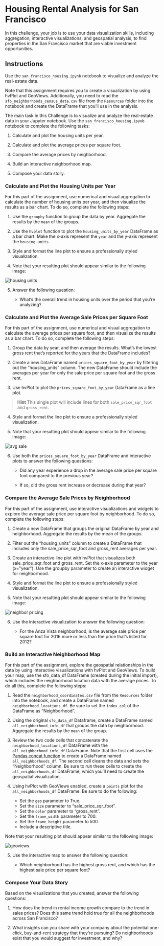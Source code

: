 # **Housing Rental Analysis for San Francisco**
In this challenge, your job is to use your data visualization skills, including aggregation, interactive visualizations, and geospatial analysis, to find properties in the San Francisco market that are viable investment opportunities.

## **Instructions**
Use the ```san_francisco_housing.ipynb``` notebook to visualize and analyze the real-estate data.

Note that this assignment requires you to create a visualization by using hvPlot and GeoViews. Additionally, you need to read the ```sfo_neighborhoods_census_data.csv``` file from the ```Resources``` folder into the notebook and create the DataFrame that you’ll use in the analysis.

The main task in this Challenge is to visualize and analyze the real-estate data in your Jupyter notebook. Use the ```san_francisco_housing.ipynb``` notebook to complete the following tasks:

1. Calculate and plot the housing units per year.

2. Calculate and plot the average prices per square foot.

3. Compare the average prices by neighborhood.

4. Build an interactive neighborhood map.

5. Compose your data story.

### Calculate and Plot the Housing Units per Year
For this part of the assignment, use numerical and visual aggregation to calculate the number of housing units per year, and then visualize the results as a bar chart. To do so, complete the following steps:

1. Use the ```groupby``` function to group the data by year. Aggregate the results by the ```mean``` of the groups.

2. Use the ```hvplot``` function to plot the ```housing_units_by_year``` DataFrame as a bar chart. Make the x-axis represent the ``year`` and the y-axis represent the ```housing_units```.

3. Style and format the line plot to ensure a professionally styled visualization.

4. Note that your resulting plot should appear similar to the following image:

![housing units](Starter_Code/Images/zoomed-housing-units-by-year.png)

5. Answer the following question:

    - What’s the overall trend in housing units over the period that you’re analyzing?

### Calculate and Plot the Average Sale Prices per Square Foot
For this part of the assignment, use numerical and visual aggregation to calculate the average prices per square foot, and then visualize the results as a bar chart. To do so, complete the following steps:

1. Group the data by year, and then average the results. What’s the lowest gross rent that’s reported for the years that the DataFrame includes?

2. Create a new DataFrame named ```prices_square_foot_by_year``` by filtering out the “housing_units” column. The new DataFrame should include the averages per year for only the sale price per square foot and the gross rent.

3. Use hvPlot to plot the ```prices_square_foot_by_year``` DataFrame as a line plot.

> **Hint** This single plot will include lines for both ```sale_price_sqr_foot``` and ```gross_rent```.

4. Style and format the line plot to ensure a professionally styled visualization.

5. Note that your resulting plot should appear similar to the following image:

![avg sale](Starter_Code/Images/avg-sale-px-sq-foot-gross-rent.png)

6. Use both the ```prices_square_foot_by_year``` DataFrame and interactive plots to answer the following questions:

    - Did any year experience a drop in the average sale price per square foot compared to the previous year?

    - If so, did the gross rent increase or decrease during that year?

### Compare the Average Sale Prices by Neighborhood
For this part of the assignment, use interactive visualizations and widgets to explore the average sale price per square foot by neighborhood. To do so, complete the following steps:

1. Create a new DataFrame that groups the original DataFrame by year and neighborhood. Aggregate the results by the mean of the groups.

2. Filter out the “housing_units” column to create a DataFrame that includes only the sale_price_sqr_foot and gross_rent averages per year.

3. Create an interactive line plot with hvPlot that visualizes both sale_price_sqr_foot and gross_rent. Set the x-axis parameter to the year (x="year"). Use the groupby parameter to create an interactive widget for neighborhood.

4. Style and format the line plot to ensure a professionally styled visualization.

5. Note that your resulting plot should appear similar to the following image:

![neighbor pricing](Starter_Code/Images/pricing-info-by-neighborhood.png)

6. Use the interactive visualization to answer the following question:

    - For the Anza Vista neighborhood, is the average sale price per square foot for 2016 more or less than the price that’s listed for 2012?

### Build an Interactive Neighborhood Map
For this part of the assignment, explore the geospatial relationships in the data by using interactive visualizations with hvPlot and GeoViews. To build your map, use the sfo_data_df DataFrame (created during the initial import), which includes the neighborhood location data with the average prices. To do all this, complete the following steps:

1. Read the ```neighborhood_coordinates.csv``` file from the ```Resources``` folder into the notebook, and create a DataFrame named ```neighborhood_locations_df```. Be sure to set the ```index_col``` of the DataFrame as “Neighborhood”.

2. Using the original ```sfo_data_df``` Dataframe, create a DataFrame named ```all_neighborhood_info_df``` that groups the data by neighborhood. Aggregate the results by the ```mean``` of the group.

3. Review the two code cells that concatenate the ```neighborhood_locations_df``` DataFrame with the ```all_neighborhood_info_df``` DataFrame. Note that the first cell uses the [Pandas concat function](https://pandas.pydata.org/pandas-docs/stable/reference/api/pandas.concat.html) to create a DataFrame named ```all_neighborhoods_df```. The second cell cleans the data and sets the “Neighborhood” column. Be sure to run these cells to create the ```all_neighborhoods_df``` DataFrame, which you’ll need to create the geospatial visualization.

4. Using hvPlot with GeoViews enabled, create a ```points``` plot for the ```all_neighborhoods_df``` DataFrame. Be sure to do the following:

    - Set the ```geo``` parameter to True.
    - Set the ```size``` parameter to “sale_price_sqr_foot”.
    - Set the ```color``` parameter to “gross_rent”.
    - Set the ```frame_width``` parameter to 700.
    - Set the ```frame_height``` parameter to 500.
    - Include a descriptive title.
 
Note that your resulting plot should appear similar to the following image:

![geoviews](Starter_Code/Images/6-4-geoviews-plot.png)

5. Use the interactive map to answer the following question:
  
    - Which neighborhood has the highest gross rent, and which has the highest sale price per square foot?
  
### Compose Your Data Story
Based on the visualizations that you created, answer the following questions:
1. How does the trend in rental income growth compare to the trend in sales prices? Does this same trend hold true for all the neighborhoods across San Francisco?

2. What insights can you share with your company about the potential one-click, buy-and-rent strategy that they're pursuing? Do neighborhoods exist that you would suggest for investment, and why?
        
        
